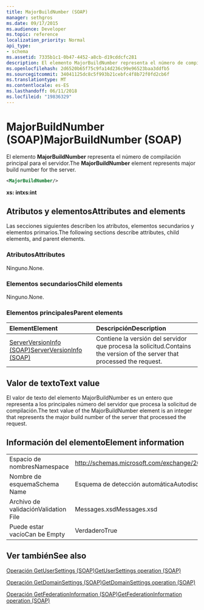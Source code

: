 ```yaml
---
title: MajorBuildNumber (SOAP)
manager: sethgros
ms.date: 09/17/2015
ms.audience: Developer
ms.topic: reference
localization_priority: Normal
api_type:
- schema
ms.assetid: 7335b1c1-0b47-4452-a8cb-d19cddcfc281
description: El elemento MajorBuildNumber representa el número de compilación principal para el servidor.
ms.openlocfilehash: 2d6520b65f75c9fa14d236c99e96523baa3ddfb5
ms.sourcegitcommit: 34041125dc8c5f993b21cebfc4f8b72f0fd2cb6f
ms.translationtype: MT
ms.contentlocale: es-ES
ms.lasthandoff: 06/11/2018
ms.locfileid: "19836329"
---
```

# <a name="majorbuildnumber-soap"></a><span data-ttu-id="2d93d-103">MajorBuildNumber (SOAP)</span><span class="sxs-lookup"><span data-stu-id="2d93d-103">MajorBuildNumber (SOAP)</span></span>

<span data-ttu-id="2d93d-104">El elemento **MajorBuildNumber** representa el número de compilación principal para el servidor.</span><span class="sxs-lookup"><span data-stu-id="2d93d-104">The **MajorBuildNumber** element represents major build number for the server.</span></span> 
  
```XML
<MajorBuildNumber/>
```

 <span data-ttu-id="2d93d-105">**xs: int**</span><span class="sxs-lookup"><span data-stu-id="2d93d-105">**xs:int**</span></span>
## <a name="attributes-and-elements"></a><span data-ttu-id="2d93d-106">Atributos y elementos</span><span class="sxs-lookup"><span data-stu-id="2d93d-106">Attributes and elements</span></span>

<span data-ttu-id="2d93d-107">Las secciones siguientes describen los atributos, elementos secundarios y elementos primarios.</span><span class="sxs-lookup"><span data-stu-id="2d93d-107">The following sections describe attributes, child elements, and parent elements.</span></span>
  
### <a name="attributes"></a><span data-ttu-id="2d93d-108">Atributos</span><span class="sxs-lookup"><span data-stu-id="2d93d-108">Attributes</span></span>

<span data-ttu-id="2d93d-109">Ninguno.</span><span class="sxs-lookup"><span data-stu-id="2d93d-109">None.</span></span>
  
### <a name="child-elements"></a><span data-ttu-id="2d93d-110">Elementos secundarios</span><span class="sxs-lookup"><span data-stu-id="2d93d-110">Child elements</span></span>

<span data-ttu-id="2d93d-111">Ninguno.</span><span class="sxs-lookup"><span data-stu-id="2d93d-111">None.</span></span>
  
### <a name="parent-elements"></a><span data-ttu-id="2d93d-112">Elementos principales</span><span class="sxs-lookup"><span data-stu-id="2d93d-112">Parent elements</span></span>

|<span data-ttu-id="2d93d-113">**Element**</span><span class="sxs-lookup"><span data-stu-id="2d93d-113">**Element**</span></span>|<span data-ttu-id="2d93d-114">**Descripción**</span><span class="sxs-lookup"><span data-stu-id="2d93d-114">**Description**</span></span>|
|:-----|:-----|
|[<span data-ttu-id="2d93d-115">ServerVersionInfo (SOAP)</span><span class="sxs-lookup"><span data-stu-id="2d93d-115">ServerVersionInfo (SOAP)</span></span>](serverversioninfo-soap.md) <br/> |<span data-ttu-id="2d93d-116">Contiene la versión del servidor que procesa la solicitud.</span><span class="sxs-lookup"><span data-stu-id="2d93d-116">Contains the version of the server that processed the request.</span></span>  <br/> |
   
## <a name="text-value"></a><span data-ttu-id="2d93d-117">Valor de texto</span><span class="sxs-lookup"><span data-stu-id="2d93d-117">Text value</span></span>

<span data-ttu-id="2d93d-118">El valor de texto del elemento MajorBuildNumber es un entero que representa a los principales número del servidor que procesa la solicitud de compilación.</span><span class="sxs-lookup"><span data-stu-id="2d93d-118">The text value of the MajorBuildNumber element is an integer that represents the major build number of the server that processed the request.</span></span>
  
## <a name="element-information"></a><span data-ttu-id="2d93d-119">Información del elemento</span><span class="sxs-lookup"><span data-stu-id="2d93d-119">Element information</span></span>

|||
|:-----|:-----|
|<span data-ttu-id="2d93d-120">Espacio de nombres</span><span class="sxs-lookup"><span data-stu-id="2d93d-120">Namespace</span></span>  <br/> |http://schemas.microsoft.com/exchange/2010/Autodiscover  <br/> |
|<span data-ttu-id="2d93d-121">Nombre de esquema</span><span class="sxs-lookup"><span data-stu-id="2d93d-121">Schema Name</span></span>  <br/> |<span data-ttu-id="2d93d-122">Esquema de detección automática</span><span class="sxs-lookup"><span data-stu-id="2d93d-122">Autodiscover schema</span></span>  <br/> |
|<span data-ttu-id="2d93d-123">Archivo de validación</span><span class="sxs-lookup"><span data-stu-id="2d93d-123">Validation File</span></span>  <br/> |<span data-ttu-id="2d93d-124">Messages.xsd</span><span class="sxs-lookup"><span data-stu-id="2d93d-124">Messages.xsd</span></span>  <br/> |
|<span data-ttu-id="2d93d-125">Puede estar vacío</span><span class="sxs-lookup"><span data-stu-id="2d93d-125">Can be Empty</span></span>  <br/> |<span data-ttu-id="2d93d-126">Verdadero</span><span class="sxs-lookup"><span data-stu-id="2d93d-126">True</span></span>  <br/> |
   
## <a name="see-also"></a><span data-ttu-id="2d93d-127">Ver también</span><span class="sxs-lookup"><span data-stu-id="2d93d-127">See also</span></span>



[<span data-ttu-id="2d93d-128">Operación GetUserSettings (SOAP)</span><span class="sxs-lookup"><span data-stu-id="2d93d-128">GetUserSettings operation (SOAP)</span></span>](getusersettings-operation-soap.md)
  
[<span data-ttu-id="2d93d-129">Operación GetDomainSettings (SOAP)</span><span class="sxs-lookup"><span data-stu-id="2d93d-129">GetDomainSettings operation (SOAP)</span></span>](getdomainsettings-operation-soap.md)
  
[<span data-ttu-id="2d93d-130">Operación GetFederationInformation (SOAP)</span><span class="sxs-lookup"><span data-stu-id="2d93d-130">GetFederationInformation operation (SOAP)</span></span>](getfederationinformation-operation-soap.md)

